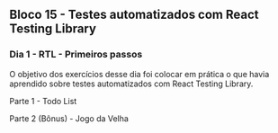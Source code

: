## Bloco 15 - Testes automatizados com React Testing Library
### Dia 1 - RTL - Primeiros passos

O objetivo dos exercícios desse dia foi colocar em prática o que havia aprendido sobre testes automatizados com React Testing Library.

Parte 1 - Todo List

Parte 2 (Bônus) - Jogo da Velha 
